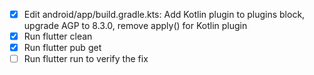 - [x] Edit android/app/build.gradle.kts: Add Kotlin plugin to plugins block, upgrade AGP to 8.3.0, remove apply() for Kotlin plugin
- [x] Run flutter clean
- [x] Run flutter pub get
- [ ] Run flutter run to verify the fix
